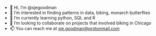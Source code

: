 - 👋 Hi, I’m @sjegoodman
- 👀 I’m interested in finding patterns in data, biking, monarch butterflies
- 🌱 I’m currently learning python, SQL and R
- 💞️ I’m looking to collaborate on projects that involved biking in Chicago
- 📫 You can reach me at sje.goodman@protonmail.com

<!---
sjegoodman/sjegoodman is a ✨ special ✨ repository because its `README.md` (this file) appears on your GitHub profile.
You can click the Preview link to take a look at your changes.
--->
